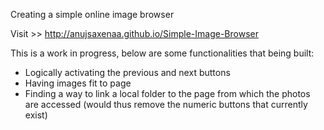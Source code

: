 Creating a simple online image browser

Visit >> http://anujsaxenaa.github.io/Simple-Image-Browser


This is a work in progress, below are some functionalities that being built:
- Logically activating the previous and next buttons
- Having images fit to page
- Finding a way to link a local folder to the page from which the photos are accessed 
(would thus remove the numeric buttons that currently exist)
